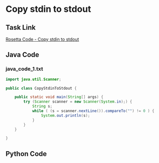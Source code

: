 # Copy stdin to stdout

## Task Link
[Rosetta Code - Copy stdin to stdout](https://rosettacode.org/wiki/Copy_stdin_to_stdout)

## Java Code
### java_code_1.txt
```java
import java.util.Scanner;

public class CopyStdinToStdout {

    public static void main(String[] args) {
        try (Scanner scanner = new Scanner(System.in);) {
            String s;
            while ( (s = scanner.nextLine()).compareTo("") != 0 ) {
                System.out.println(s);
            }
        }
    }

}

```

## Python Code
